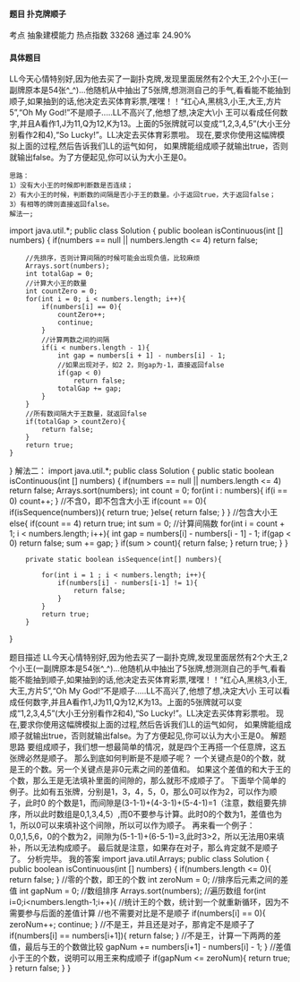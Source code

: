 #### 题目    扑克牌顺子

考点    抽象建模能力	热点指数    33268	通过率    24.90%

#### 具体题目 

   LL今天心情特别好,因为他去买了一副扑克牌,发现里面居然有2个大王,2个小王(一副牌原本是54张^_^)...他随机从中抽出了5张牌,想测测自己的手气,看看能不能抽到顺子,如果抽到的话,他决定去买体育彩票,嘿嘿！！“红心A,黑桃3,小王,大王,方片5”,“Oh My God!”不是顺子.....LL不高兴了,他想了想,决定大\小 王可以看成任何数字,并且A看作1,J为11,Q为12,K为13。上面的5张牌就可以变成“1,2,3,4,5”(大小王分别看作2和4),“So Lucky!”。LL决定去买体育彩票啦。 现在,要求你使用这幅牌模拟上面的过程,然后告诉我们LL的运气如何， 如果牌能组成顺子就输出true，否则就输出false。为了方便起见,你可以认为大小王是0。

    思路： 
    1）没有大小王的时候即判断数是否连续； 
    2）有大小王的时候，判断数的间隔是否小于王的数量。小于返回true，大于返回false； 
    3）有相等的牌则直接返回false。 
    解法一; 
import java.util.*;
public class Solution {
    public boolean isContinuous(int [] numbers) {
		if(numbers == null || numbers.length <= 4)
            return false;
        
        //先排序，否则计算间隔的时候可能会出现负值，比较麻烦
        Arrays.sort(numbers);
        int totalGap = 0;
        //计算大小王的数量
        int countZero = 0;
        for(int i = 0; i < numbers.length; i++){
            if(numbers[i] == 0){
                countZero++;
                continue;
            }
            //计算两数之间的间隔
            if(i < numbers.length - 1){
                int gap = numbers[i + 1] - numbers[i] - 1;
                //如果出现对子，如2 2，则gap为-1，直接返回false
                if(gap < 0)
                    return false;
                totalGap += gap;
            }
        }
        //所有数间隔大于王数量，就返回false
        if(totalGap > countZero){
            return false;
        }
        return true;
    }
}
解法二： 
import java.util.*;
public class Solution {
      public static boolean isContinuous(int [] numbers) {
       		if(numbers == null || numbers.length <= 4)
                return false;
	        Arrays.sort(numbers);
			int count = 0;
	        for(int i : numbers){
	            if(i == 0)
	                count++;
	        }
	        //不含0，即不包含大小王
	        if(count == 0){
	            if(isSequence(numbers)){
	                return true;
	            }else{
	                return false;
	            }
	        }
	        //包含大小王
	        else{
	            if(count == 4)
	                return true;
	            int sum = 0;
	            //计算间隔数
	            for(int i = count + 1; i < numbers.length; i++){
	            	int gap = numbers[i] - numbers[i - 1] - 1;
	                if(gap < 0)
	                    return false;
	                sum += gap;
	            }
	            if(sum > count){
	                return false;
	            }
	            return true;
	        }
	    }
	    
	    private static boolean isSequence(int[] numbers){
	        
	        for(int i = 1 ; i < numbers.length; i++){
	            if(numbers[i] - numbers[i-1] != 1){
	                return false;
	            }
	        }
	        return true;
	    }
}

题目描述 LL今天心情特别好,因为他去买了一副扑克牌,发现里面居然有2个大王,2个小王(一副牌原本是54张^_^)...他随机从中抽出了5张牌,想测测自己的手气,看看能不能抽到顺子,如果抽到的话,他决定去买体育彩票,嘿嘿！！“红心A,黑桃3,小王,大王,方片5”,“Oh My God!”不是顺子.....LL不高兴了,他想了想,决定大\小 王可以看成任何数字,并且A看作1,J为11,Q为12,K为13。上面的5张牌就可以变成“1,2,3,4,5”(大小王分别看作2和4),“So Lucky!”。LL决定去买体育彩票啦。 现在,要求你使用这幅牌模拟上面的过程,然后告诉我们LL的运气如何， 如果牌能组成顺子就输出true，否则就输出false。为了方便起见,你可以认为大小王是0。 解题思路 要组成顺子，我们想一想最简单的情况，就是四个王再搭一个任意牌，这五张牌必然是顺子。 那么到底如何判断是不是顺子呢？ 一个关键点是0的个数，就是王的个数。另一个关键点是非0元素之间的差值和。 如果这个差值的和大于王的个数，那么王是无法填补里面的间隙的，那么就形不成顺子了。 下面举个简单的例子。比如有五张牌，分别是1，3，4，5，0，那么0可以作为2，可以作为顺子，此时0 的个数是1，而间隙是(3-1-1)+(4-3-1)+(5-4-1)=1（注意，数组要先排序，所以此时数组是0,1,3,4,5）,而0不要参与计算。此时0的个数为1，差值也为1，所以0可以来填补这个间隙，所以可以作为顺子。 再来看一个例子：0,0,1,5,6，0的个数为2，间隙为(5-1-1)+(6-5-1)=3,此时3>2，所以无法用0来填补，所以无法构成顺子。 最后就是注意，如果存在对子，那么肯定就不是顺子了。 分析完毕。 我的答案 import java.util.Arrays;
public class Solution {
    public boolean isContinuous(int [] numbers) {
        if(numbers.length <= 0){
            return false;
        }
        //零的个数，即王的个数
        int zeroNum = 0;
        //排序后元素之间的差值
        int gapNum = 0;
        //数组排序
        Arrays.sort(numbers);
        //遍历数组
        for(int i=0;i<numbers.length-1;i++){
            //统计王的个数，统计到一个就重新循环，因为不需要参与后面的差值计算
            //也不需要对比是不是顺子
            if(numbers[i] == 0){
                zeroNum++;
                continue;
            }
            //不是王，并且还是对子，那肯定不是顺子了
            if(numbers[i] == numbers[i+1]){
                return false;
            }
            //不是王，计算一下两两的差值，最后与王的个数做比较
            gapNum += numbers[i+1] - numbers[i] - 1;
        }
        //差值小于王的个数，说明可以用王来构成顺子
        if(gapNum <= zeroNum){
            return true;
        }
        return false;
    }
}
